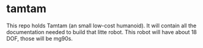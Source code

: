 # tamtam
This repo holds Tamtam (an small low-cost humanoid).
It will contain all the documentation needed to build that litte
robot.
This robot will have about 18 DOF, those will be mg90s.
